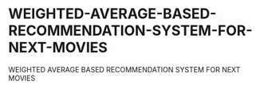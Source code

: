 # WEIGHTED-AVERAGE-BASED-RECOMMENDATION-SYSTEM-FOR-NEXT-MOVIES
WEIGHTED AVERAGE BASED RECOMMENDATION SYSTEM FOR NEXT MOVIES
